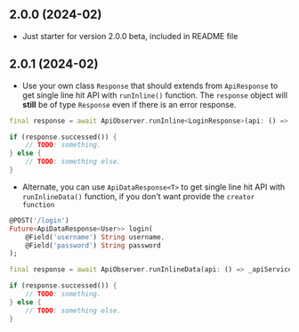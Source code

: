 ## 2.0.0 (2024-02)

* Just starter for version 2.0.0 beta, included in README file

## 2.0.1 (2024-02)

* Use your own class ``Response`` that should extends from ``ApiResponse`` to get single line hit API with ``runInline()`` function. The ``response`` object will **still** be of type ``Response`` even if there is an error response.

```dart
final response = await ApiObserver.runInline<LoginResponse>(api: () => _apiService.login(username, password), creator: () => LoginResponse('', null));

if (response.successed()) {
    // TODO: something.
} else {
    // TODO: something else.
}
```

* Alternate, you can use ``ApiDataResponse<T>`` to get single line hit API with ``runInlineData()`` function, if you don\'t want provide the ``creator function``

```dart
@POST('/login')
Future<ApiDataResponse<User>> login(
    @Field('username') String username, 
    @Field('password') String password 
);
```

```dart
final response = await ApiObserver.runInlineData(api: () => _apiService.login(username, password));

if (response.successed()) {
    // TODO: something.
} else {
    // TODO: something else.
}
```